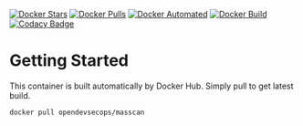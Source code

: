 [![Docker Stars](https://img.shields.io/docker/stars/opendevsecops/masscan.svg)](https://hub.docker.com/r/opendevsecops/masscan/)
[![Docker Pulls](https://img.shields.io/docker/pulls/opendevsecops/masscan.svg)](https://hub.docker.com/r/opendevsecops/masscan/)
[![Docker Automated](https://img.shields.io/docker/automated/opendevsecops/masscan.svg)](https://hub.docker.com/r/opendevsecops/masscan/)
[![Docker Build](https://img.shields.io/docker/build/opendevsecops/masscan.svg)](https://hub.docker.com/r/opendevsecops/masscan/)
[![Codacy Badge](https://api.codacy.com/project/badge/Grade/d43d3875ca03437bbaa666bc65cf51c6)](https://www.codacy.com/app/OpenDevSecOps/docker-masscan?utm_source=github.com&amp;utm_medium=referral&amp;utm_content=opendevsecops/docker-masscan&amp;utm_campaign=Badge_Grade)

# Getting Started

This container is built automatically by Docker Hub. Simply pull to get latest build.

```sh
docker pull opendevsecops/masscan
```

